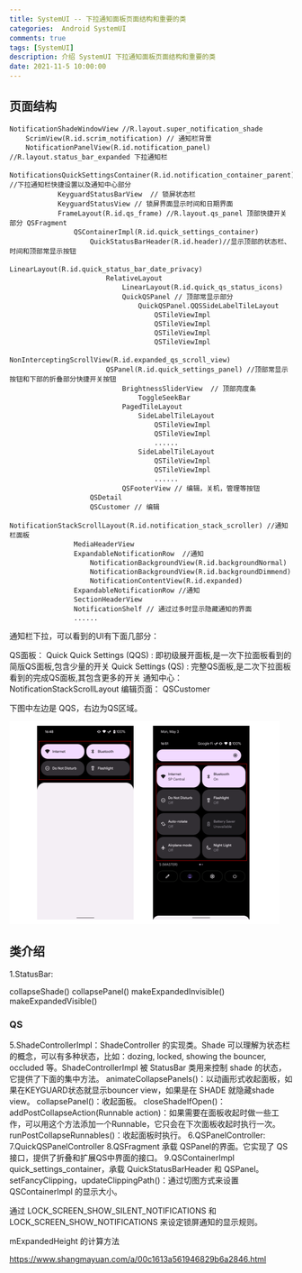 ```yaml
---
title: SystemUI -- 下拉通知面板页面结构和重要的类
categories:  Android SystemUI
comments: true
tags: [SystemUI]
description: 介绍 SystemUI 下拉通知面板页面结构和重要的类
date: 2021-11-5 10:00:00
---
```



## 页面结构

```
NotificationShadeWindowView //R.layout.super_notification_shade
    ScrimView(R.id.scrim_notification) // 通知栏背景
    NotificationPanelView(R.id.notification_panel) //R.layout.status_bar_expanded 下拉通知栏 
        NotificationsQuickSettingsContainer(R.id.notification_container_parent) //下拉通知栏快捷设置以及通知中心部分
            KeyguardStatusBarView  // 锁屏状态栏
            KeyguardStatusView // 锁屏界面显示时间和日期界面
            FrameLayout(R.id.qs_frame) //R.layout.qs_panel 顶部快捷开关部分 QSFragment
                QSContainerImpl(R.id.quick_settings_container)
                    QuickStatusBarHeader(R.id.header)//显示顶部的状态栏、时间和顶部常显示按钮
                        LinearLayout(R.id.quick_status_bar_date_privacy)
                        RelativeLayout
                            LinearLayout(R.id.quick_qs_status_icons)
                            QuickQSPanel // 顶部常显示部分
                                QuickQSPanel.QQSSideLabelTileLayout
                                    QSTileViewImpl
                                    QSTileViewImpl
                                    QSTileViewImpl
                                    QSTileViewImpl
                    NonInterceptingScrollView(R.id.expanded_qs_scroll_view)
                        QSPanel(R.id.quick_settings_panel) //顶部常显示按钮和下部的折叠部分快捷开关按钮
                            BrightnessSliderView  // 顶部亮度条
                                ToggleSeekBar
                            PagedTileLayout
                                SideLabelTileLayout
                                    QSTileViewImpl
                                    QSTileViewImpl
                                    ......
                                SideLabelTileLayout
                                    QSTileViewImpl
                                    QSTileViewImpl
                                    ......
                            QSFooterView // 编辑，关机，管理等按钮
                    QSDetail
                    QSCustomer // 编辑
            NotificationStackScrollLayout(R.id.notification_stack_scroller) //通知栏面板
                MediaHeaderView
                ExpandableNotificationRow  //通知
                    NotificationBackgroundView(R.id.backgroundNormal)
                    NotificationBackgroundView(R.id.backgroundDimmend)
                    NotificationContentView(R.id.expanded)
                ExpandableNotificationRow //通知
                SectionHeaderView
                NotificationShelf // 通过过多时显示隐藏通知的界面
                ......
```

通知栏下拉，可以看到的UI有下面几部分：

QS面板：
Quick Quick Settings (QQS) : 即初级展开面板,是一次下拉面板看到的简版QS面板,包含少量的开关
Quick Settings (QS) : 完整QS面板,是二次下拉面板看到的完成QS面板,其包含更多的开关
通知中心：
NotificationStackScrollLayout
编辑页面：
QSCustomer

下图中左边是 QQS，右边为QS区域。

<img src="/images/android-systemui-view-structure/QS-QQS.png" width="480" height="360"/>


## 类介绍

1.StatusBar:

collapseShade()
collapsePanel()
makeExpandedInvisible()
makeExpandedVisible()

### QS

5.ShadeControllerImpl：ShadeController 的实现类。Shade 可以理解为状态栏的概念，可以有多种状态，比如：dozing, locked, showing the bouncer, occluded 等。ShadeControllerImpl 被 StatusBar 类用来控制 shade 的状态，它提供了下面的集中方法。
animateCollapsePanels()：以动画形式收起面板，如果在KEYGUARD状态就显示bouncer view，如果是在 SHADE 就隐藏shade view。
collapsePanel()：收起面板。
closeShadeIfOpen()：
addPostCollapseAction(Runnable action)：如果需要在面板收起时做一些工作，可以用这个方法添加一个Runnable，它只会在下次面板收起时执行一次。
runPostCollapseRunnables()：收起面板时执行。
6.QSPanelController:
7.QuickQSPanelController
8.QSFragment 承载 QSPanel的界面。它实现了 QS 接口，提供了折叠和扩展QS中界面的接口。
9.QSContainerImpl quick_settings_container，承载 QuickStatusBarHeader 和 QSPanel。
setFancyClipping，updateClippingPath()：通过切图方式来设置 QSContainerImpl 的显示大小。



通过 LOCK_SCREEN_SHOW_SILENT_NOTIFICATIONS 和 LOCK_SCREEN_SHOW_NOTIFICATIONS 来设定锁屏通知的显示规则。


mExpandedHeight 的计算方法

https://www.shangmayuan.com/a/00c1613a561946829b6a2846.html